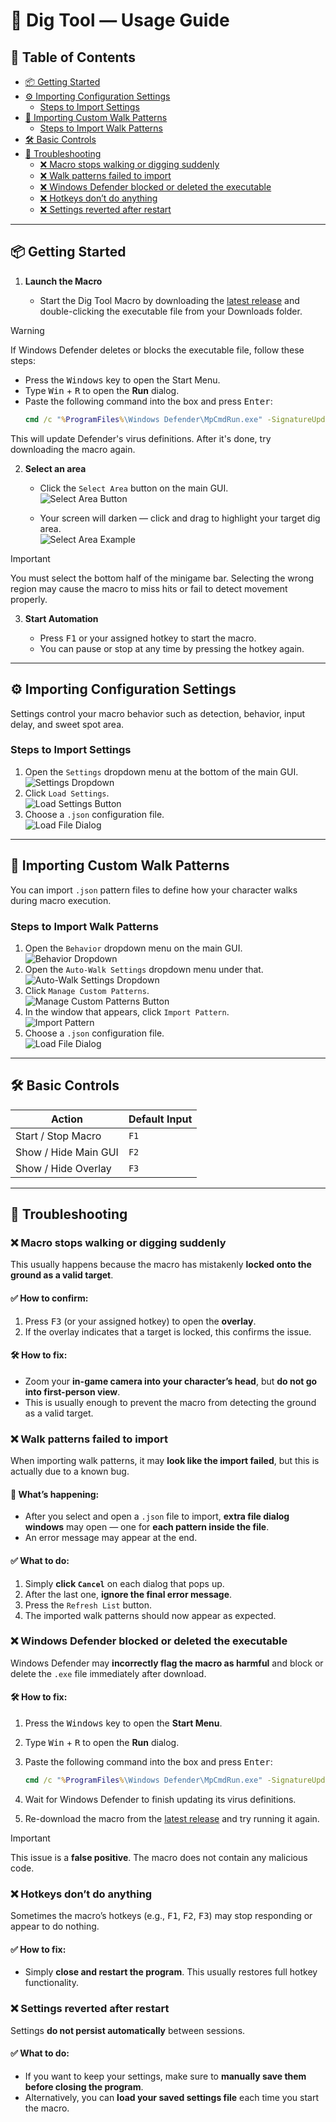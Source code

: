 # 🥄 Dig Tool — Usage Guide

## 🔧 Table of Contents

<!-- Run with: npx doctoc --maxlevel 3 docs/USAGE.md -->

<!-- START doctoc generated TOC please keep comment here to allow auto update -->
<!-- DON'T EDIT THIS SECTION, INSTEAD RE-RUN doctoc TO UPDATE -->

- [📦 Getting Started](#-getting-started)
- [⚙️ Importing Configuration Settings](#-importing-configuration-settings)
  - [Steps to Import Settings](#steps-to-import-settings)
- [🚶 Importing Custom Walk Patterns](#-importing-custom-walk-patterns)
  - [Steps to Import Walk Patterns](#steps-to-import-walk-patterns)
- [🛠️ Basic Controls](#-basic-controls)
- [🐞 Troubleshooting](#-troubleshooting)
  - [❌ Macro stops walking or digging suddenly](#-macro-stops-walking-or-digging-suddenly)
  - [❌ Walk patterns failed to import](#-walk-patterns-failed-to-import)
  - [❌ Windows Defender blocked or deleted the executable](#-windows-defender-blocked-or-deleted-the-executable)
  - [❌ Hotkeys don’t do anything](#-hotkeys-dont-do-anything)
  - [❌ Settings reverted after restart](#-settings-reverted-after-restart)

<!-- END doctoc generated TOC please keep comment here to allow auto update -->

---

## 📦 Getting Started

1. **Launch the Macro**

   * Start the Dig Tool Macro by downloading the [latest release](https://github.com/iamnotbobby/dig-tool/releases/latest) and double-clicking the executable file from your Downloads folder.

> [!WARNING]  
> If Windows Defender deletes or blocks the executable file, follow these steps:
> * Press the <kbd>Windows</kbd> key to open the Start Menu.
> * Type <kbd>Win</kbd> + <kbd>R</kbd> to open the **Run** dialog.
> * Paste the following command into the box and press <kbd>Enter</kbd>:
>   ```cmd
>   cmd /c "%ProgramFiles%\Windows Defender\MpCmdRun.exe" -SignatureUpdate
>   ```
>
> This will update Defender's virus definitions. After it's done, try downloading the macro again.

2. **Select an area**

   - Click the `Select Area` button on the main GUI.  
   ![Select Area Button](assets/docs/select_area_button.png)

   - Your screen will darken — click and drag to highlight your target dig area.  
   ![Select Area Example](assets/docs/selection_area.png)

> [!IMPORTANT]
> You must select the bottom half of the minigame bar.
> Selecting the wrong region may cause the macro to miss hits or fail to detect movement properly.

3. **Start Automation**

   - Press <kbd>F1</kbd> or your assigned hotkey to start the macro.
   - You can pause or stop at any time by pressing the hotkey again.
  
---

## ⚙️ Importing Configuration Settings

Settings control your macro behavior such as detection, behavior, input delay, and sweet spot area.

### Steps to Import Settings

1. Open the `Settings` dropdown menu at the bottom of the main GUI.  
![Settings Dropdown](assets/docs/settings_dropdown.png)
2. Click `Load Settings`.  
![Load Settings Button](assets/docs/load_settings_button.png)
3. Choose a `.json` configuration file.  
![Load File Dialog](assets/docs/load_filedialog.png)

---

## 🚶 Importing Custom Walk Patterns

You can import `.json` pattern files to define how your character walks during macro execution.

### Steps to Import Walk Patterns

1. Open the `Behavior` dropdown menu on the main GUI.  
![Behavior Dropdown](assets/docs/behavior_dropdown.png)
2. Open the `Auto-Walk Settings` dropdown menu under that.  
![Auto-Walk Settings Dropdown](assets/docs/autowalk_dropdown.png)
3. Click `Manage Custom Patterns`.  
![Manage Custom Patterns Button](assets/docs/manage_patterns_button.png)
4. In the window that appears, click `Import Pattern`.  
![Import Pattern](assets/docs/import_pattern_button.png)
5. Choose a `.json` configuration file.  
![Load File Dialog](assets/docs/load_filedialog.png)

---

## 🛠️ Basic Controls

| Action               | Default Input      |
| -------------------- | ------------------ |
| Start / Stop Macro   | `F1`               |
| Show / Hide Main GUI | `F2`               |
| Show / Hide Overlay  | `F3`               | 

---

## 🐞 Troubleshooting

### ❌ Macro stops walking or digging suddenly

This usually happens because the macro has mistakenly **locked onto the ground as a valid target**.

#### ✅ How to confirm:

1. Press <kbd>F3</kbd> (or your assigned hotkey) to open the **overlay**.
2. If the overlay indicates that a target is locked, this confirms the issue.

#### 🛠️ How to fix:

* Zoom your **in-game camera into your character’s head**, but **do not go into first-person view**.
* This is usually enough to prevent the macro from detecting the ground as a valid target.

### ❌ Walk patterns failed to import

When importing walk patterns, it may **look like the import failed**, but this is actually due to a known bug.

#### 🧩 What’s happening:

* After you select and open a `.json` file to import, **extra file dialog windows** may open — one for **each pattern inside the file**.
* An error message may appear at the end.

#### ✅ What to do:

1. Simply **click `Cancel`** on each dialog that pops up.
2. After the last one, **ignore the final error message**.
3. Press the `Refresh List` button.
4. The imported walk patterns should now appear as expected.

### ❌ Windows Defender blocked or deleted the executable

Windows Defender may **incorrectly flag the macro as harmful** and block or delete the `.exe` file immediately after download.

#### 🛠️ How to fix:

1. Press the <kbd>Windows</kbd> key to open the **Start Menu**.
2. Type <kbd>Win</kbd> + <kbd>R</kbd> to open the **Run** dialog.
3. Paste the following command into the box and press <kbd>Enter</kbd>:

   ```cmd
   cmd /c "%ProgramFiles%\Windows Defender\MpCmdRun.exe" -SignatureUpdate
   ```
4. Wait for Windows Defender to finish updating its virus definitions.
5. Re-download the macro from the [latest release](https://github.com/iamnotbobby/dig-tool/releases/latest) and try running it again.

> [!IMPORTANT]
> This issue is a **false positive**. The macro does not contain any malicious code.

### ❌ Hotkeys don’t do anything

Sometimes the macro’s hotkeys (e.g., <kbd>F1</kbd>, <kbd>F2</kbd>, <kbd>F3</kbd>) may stop responding or appear to do nothing.

#### ✅ How to fix:

* Simply **close and restart the program**.
  This usually restores full hotkey functionality.

### ❌ Settings reverted after restart

Settings **do not persist automatically** between sessions.

#### ✅ What to do:

* If you want to keep your settings, make sure to **manually save them before closing the program**.
* Alternatively, you can **load your saved settings file** each time you start the macro.

